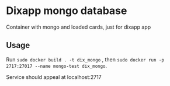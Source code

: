 # Dixapp mongo database

Container with mongo and loaded cards, just for dixapp app

## Usage

Run
`sudo docker build . -t dix_mongo` , then
`sudo docker run -p 2717:27017 --name mongo-test dix_mongo`.

Service should appeal at localhost:2717